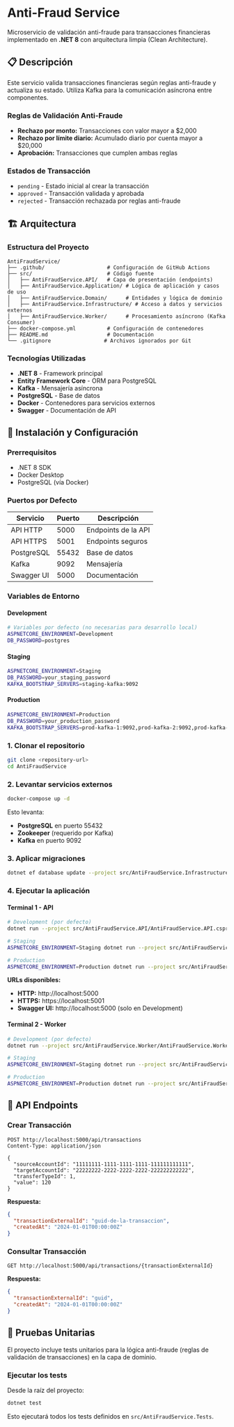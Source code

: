 # Anti-Fraud Service

Microservicio de validación anti-fraude para transacciones financieras implementado en **.NET 8** con arquitectura limpia (Clean Architecture).

## 📋 Descripción

Este servicio valida transacciones financieras según reglas anti-fraude y actualiza su estado. Utiliza Kafka para la comunicación asíncrona entre componentes.

### Reglas de Validación Anti-Fraude

- **Rechazo por monto:** Transacciones con valor mayor a $2,000
- **Rechazo por límite diario:** Acumulado diario por cuenta mayor a $20,000
- **Aprobación:** Transacciones que cumplen ambas reglas

### Estados de Transacción

- `pending` - Estado inicial al crear la transacción
- `approved` - Transacción validada y aprobada
- `rejected` - Transacción rechazada por reglas anti-fraude

## 🏗️ Arquitectura

### Estructura del Proyecto

```
AntiFraudService/
├── .github/                    # Configuración de GitHub Actions
├── src/                        # Código fuente
│   ├── AntiFraudService.API/   # Capa de presentación (endpoints)
│   ├── AntiFraudService.Application/ # Lógica de aplicación y casos de uso
│   ├── AntiFraudService.Domain/      # Entidades y lógica de dominio
│   ├── AntiFraudService.Infrastructure/ # Acceso a datos y servicios externos
│   ├── AntiFraudService.Worker/      # Procesamiento asíncrono (Kafka Consumer)
├── docker-compose.yml          # Configuración de contenedores
├── README.md                   # Documentación
└── .gitignore                 # Archivos ignorados por Git
```

### Tecnologías Utilizadas

- **.NET 8** - Framework principal
- **Entity Framework Core** - ORM para PostgreSQL
- **Kafka** - Mensajería asíncrona
- **PostgreSQL** - Base de datos
- **Docker** - Contenedores para servicios externos
- **Swagger** - Documentación de API

## 🚀 Instalación y Configuración

### Prerrequisitos

- .NET 8 SDK
- Docker Desktop
- PostgreSQL (vía Docker)

### Puertos por Defecto

| Servicio | Puerto | Descripción |
|----------|--------|-------------|
| API HTTP | 5000 | Endpoints de la API |
| API HTTPS | 5001 | Endpoints seguros |
| PostgreSQL | 55432 | Base de datos |
| Kafka | 9092 | Mensajería |
| Swagger UI | 5000 | Documentación |

### Variables de Entorno

#### Development
```bash
# Variables por defecto (no necesarias para desarrollo local)
ASPNETCORE_ENVIRONMENT=Development
DB_PASSWORD=postgres
```

#### Staging
```bash
ASPNETCORE_ENVIRONMENT=Staging
DB_PASSWORD=your_staging_password
KAFKA_BOOTSTRAP_SERVERS=staging-kafka:9092
```

#### Production
```bash
ASPNETCORE_ENVIRONMENT=Production
DB_PASSWORD=your_production_password
KAFKA_BOOTSTRAP_SERVERS=prod-kafka-1:9092,prod-kafka-2:9092,prod-kafka-3:9092
```

### 1. Clonar el repositorio

```bash
git clone <repository-url>
cd AntiFraudService
```

### 2. Levantar servicios externos

```bash
docker-compose up -d
```

Esto levanta:
- **PostgreSQL** en puerto 55432
- **Zookeeper** (requerido por Kafka)
- **Kafka** en puerto 9092

### 3. Aplicar migraciones

```bash
dotnet ef database update --project src/AntiFraudService.Infrastructure/ --startup-project src/AntiFraudService.API/
```

### 4. Ejecutar la aplicación

#### Terminal 1 - API
```bash
# Development (por defecto)
dotnet run --project src/AntiFraudService.API/AntiFraudService.API.csproj

# Staging
ASPNETCORE_ENVIRONMENT=Staging dotnet run --project src/AntiFraudService.API/AntiFraudService.API.csproj

# Production
ASPNETCORE_ENVIRONMENT=Production dotnet run --project src/AntiFraudService.API/AntiFraudService.API.csproj
```

**URLs disponibles:**
- **HTTP:** http://localhost:5000
- **HTTPS:** https://localhost:5001
- **Swagger UI:** http://localhost:5000 (solo en Development)

#### Terminal 2 - Worker
```bash
# Development (por defecto)
dotnet run --project src/AntiFraudService.Worker/AntiFraudService.Worker.csproj

# Staging
ASPNETCORE_ENVIRONMENT=Staging dotnet run --project src/AntiFraudService.Worker/AntiFraudService.Worker.csproj

# Production
ASPNETCORE_ENVIRONMENT=Production dotnet run --project src/AntiFraudService.Worker/AntiFraudService.Worker.csproj
```

## 📡 API Endpoints

### Crear Transacción
```http
POST http://localhost:5000/api/transactions
Content-Type: application/json

{
  "sourceAccountId": "11111111-1111-1111-1111-111111111111",
  "targetAccountId": "22222222-2222-2222-2222-222222222222",
  "transferTypeId": 1,
  "value": 120
}
```

**Respuesta:**
```json
{
  "transactionExternalId": "guid-de-la-transaccion",
  "createdAt": "2024-01-01T00:00:00Z"
}
```

### Consultar Transacción
```http
GET http://localhost:5000/api/transactions/{transactionExternalId}
```

**Respuesta:**
```json
{
  "transactionExternalId": "guid",
  "createdAt": "2024-01-01T00:00:00Z"
}
```

## 🧪 Pruebas Unitarias

El proyecto incluye tests unitarios para la lógica anti-fraude (reglas de validación de transacciones) en la capa de dominio.

### Ejecutar los tests

Desde la raíz del proyecto:

```bash
dotnet test
```

Esto ejecutará todos los tests definidos en `src/AntiFraudService.Tests`.
